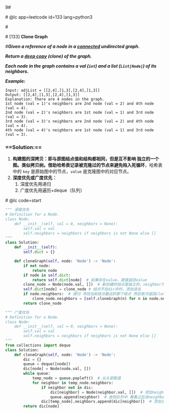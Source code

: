 9\#

\# @lc app=leetcode id=133 lang=python3

\#

\# [133] **Clone Graph**

*\#**Given a reference of a node in a [connected](https://en.wikipedia.org/wiki/Connectivity_(graph_theory)#Connected_graph) undirected graph.***

***Return a [deep copy](https://en.wikipedia.org/wiki/Object_copying#Deep_copy) (clone) of the graph.***

***Each node in the graph contains a val (`int`) and a list (`List[Node]`) of its neighbors.***

***Example:***

```
Input: adjList = [[2,4],[1,3],[2,4],[1,3]]
Output: [[2,4],[1,3],[2,4],[1,3]]
Explanation: There are 4 nodes in the graph.
1st node (val = 1)'s neighbors are 2nd node (val = 2) and 4th node (val = 4).
2nd node (val = 2)'s neighbors are 1st node (val = 1) and 3rd node (val = 3).
3rd node (val = 3)'s neighbors are 2nd node (val = 2) and 4th node (val = 4).
4th node (val = 4)'s neighbors are 1st node (val = 1) and 3rd node (val = 3).
```

### ==Solution:==

1. **构建图的深拷贝：**即与原图结点值和结构都相同，但是互不影响 独立的一个图。类似拷贝树。**借助哈希表**记录被克隆过的节点来**避免陷入死循环**，哈希表中的 `key` 是原始图中的节点，`value` 是克隆图中的对应节点。
2. **深度优先或广度优先：**
   1. 深度优先用递归
   2. 广度优先用遍历+deque（队列）

\# @lc code=start

```python
""" 深度优先
# Definition for a Node.
class Node:
    def __init__(self, val = 0, neighbors = None):
        self.val = val
        self.neighbors = neighbors if neighbors is not None else []
"""
class Solution:
    def __init__(self):
        self.dict = {}

    def cloneGraph(self, node: 'Node') -> 'Node':
        if not node:
            return node
        if node in self.dict:
            return self.dict[node]  # 如果存在value，直接返回value
        clone_node = Node(node.val, [])  # 新创建的结点是独立的，neighbor为空
        self.dict[node] = clone_node # 结点不在dic中时，添加进去
        if node.neighbors:  # 递归 寻找当前结点最远的那个结点 然后依次返回clone_node
            clone_node.neighbors = [self.cloneGraph(n) for n in node.neighbors]
        return clone_node
```



```python
""" 广度优先
# Definition for a Node.
class Node:
    def __init__(self, val = 0, neighbors = None):
        self.val = val
        self.neighbors = neighbors if neighbors is not None else []
"""
from collections import deque
class Solution: 
    def cloneGraph(self, node: 'Node') -> 'Node':
  		dic = {}
        queue = deque([node])
        dic[node] = Node(node.val, [])
        while queue:
            temp_node = queue.popleft()  # 从头部取值
            for neighbor in temp_node.neighbors:
                if neighbor not in dic:
                    dic[neighbor] = Node(neighbor.val, [])  # 添加neighbor值到value中
                    queue.append(neighbor)  # 放到队列中 看看之后该neighbor有没有再细分的neighbor
                dic[temp_node].neighbors.append(dic[neighbor])  # 添加当前结点的neighbor 即创造深拷贝neighbor
        return dic[node]
```

